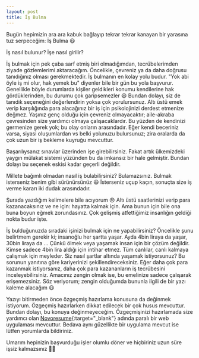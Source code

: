 ```yaml
---
layout: post
title: İş Bulma
---
```


Bugün hepimizin ara ara kabuk bağlayıp tekrar tekrar kanayan bir yarasına tuz serpeceğim: İş Bulma 😃

İş nasıl bulunur? İşe nasıl girilir?

İş bulmak için pek çaba sarf etmiş biri olmadığımdan, tecrübelerimden ziyade gözlemlerimi aktaracağım. Öncelikle, çevreniz ya da daha doğrusu tanıdığınız olması gerekmektedir. İş bulmanın en kolay yolu budur. "Yok abi öyle iş mi olur, hak yemek bu" diyenler bile bir gün bu yola başvurur. Genellikle böyle durumlarda kişiler geldikleri konumu kendilerine hak gördüklerinden, bu durumu çok garipsemezler 😃 Bundan dolayı, siz de tanıdık seçeneğini değerlendirin yoksa çok yorulursunuz. Altı üstü emek verip karşılığında para alacağınız bir iş için psikolojinizi derdest etmenize değmez. Yaşınız genç olduğu için çevreniz olmayacaktır; aile-akraba çevresinden size yardımcı olmaya çalışacaklardır. Bu yüzden de kendinizi germenize gerek yok; bu olay onların arasındadır. Eğer kendi beceriniz varsa, siyasi oluşumlardan vs belki yolunuzu bulursunuz; zira oralarda da çok uzun bir iş bekleme kuyruğu mevcuttur.

Başarılıysanız sınavlar üzerinden işe girebilirsiniz. Fakat artık ülkemizdeki yaygın mülakat sistemi yüzünden bu da imkansız bir hale gelmiştir. Bundan dolayı bu seçenek eskisi kadar geçerli değildir.

Millete bağımlı olmadan nasıl iş bulabilirsiniz? Bulamazsınız. Bulmak isterseniz benim gibi sürünürsünüz 😃 İsterseniz uçup kaçın, sonuçta size iş verme kararı iki dudak arasındadır.

Şurada yazdığım kelimelere bile acıyorum 😞 Altı üstü saatlerinizi verip para kazanacaksınız ve ne için: hayatta kalmak için. Ama bunun için bile ona buna boyun eğmek zorundasınız. Çok gelişmiş atfettiğimiz insanlığın geldiği nokta budur işte.

İş bulduğunuzda sıradaki işinizi bulmak için ne yapabilirsiniz? Öncelikle şunu belirtmem gerekir ki; insanoğlu her şartta yaşar. Ayda 4bin liraya da yaşar, 30bin liraya da ... Çünkü ölmek veya yaşamak insan için bir çözüm değildir. Kimse sadece 4bin lira aldığı için intihar etmez. Tüm canlılar, canlı kalmaya çalışmak için meyleder. Siz nasıl şartlar altında yaşamak istiyorsunuz? Bu sorunun yanıtına göre kariyerinizi şekillendireceksiniz. Eğer daha çok para kazanmak istiyorsanız, daha çok para kazananların iş tecrübesini inceleyebilirsiniz. Amacınız zengin olmak ise, bu emelinize sadece çalışarak erişemezsiniz. Söz veriyorum; zengin olduğumda bununla ilgili de bir yazı kaleme alacağım 😃

Yazıyı bitirmeden önce özgeçmiş hazırlama konusuna da değinmek istiyorum. Özgeçmiş hazırlarken dikkat edilecek bir çok husus mevcuttur. Bundan dolayı, bu konuya değinmeyeceğim. Özgeçmişinizi hazırlamada size yardımcı olan [Novoresume](https://novoresume.com){:target="_blank"} adında paralı bir web uygulaması mevcuttur. Bedava aynı güzellikte bir uygulama mevcut ise lütfen yorumlarda bildiriniz.

Umarım hepinizin başvurduğu işler olumlu döner ve hiçbiriniz uzun süre işsiz kalmazsınız 🙏🏿